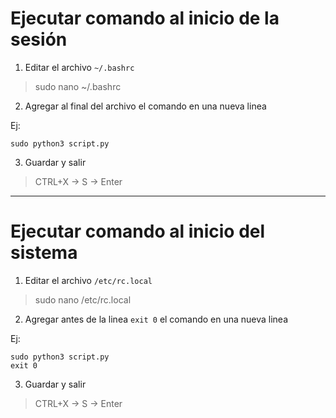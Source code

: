 # Ejecutar comando al inicio de la sesión

1. Editar el archivo `~/.bashrc`
> sudo nano ~/.bashrc

2. Agregar al final del archivo el comando en una nueva linea 

Ej:
```
sudo python3 script.py
```

3. Guardar y salir
> CTRL+X -> S -> Enter

---

# Ejecutar comando al inicio del sistema

1. Editar el archivo `/etc/rc.local`
> sudo nano /etc/rc.local

2. Agregar antes de la linea `exit 0` el comando en una nueva linea

Ej:
```
sudo python3 script.py
exit 0
```

3. Guardar y salir
> CTRL+X -> S -> Enter
